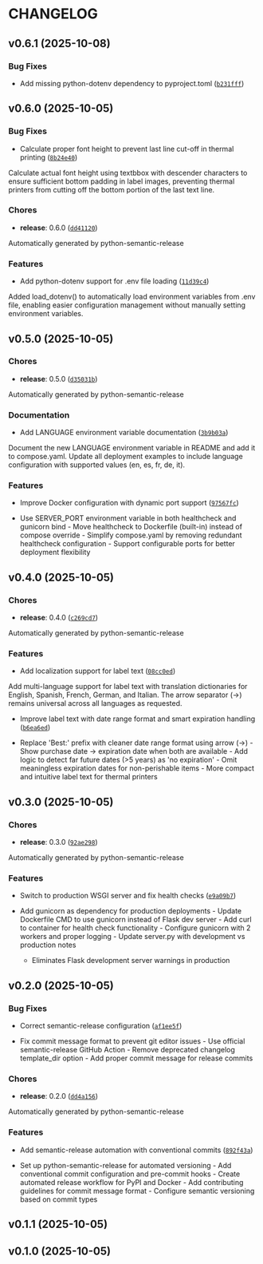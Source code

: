 # CHANGELOG


## v0.6.1 (2025-10-08)

### Bug Fixes

- Add missing python-dotenv dependency to pyproject.toml
  ([`b231fff`](https://github.com/miguelangel-nubla/grocy-label-printer-escpos/commit/b231fff590cf8b0705c0a711b3843162c51029cb))


## v0.6.0 (2025-10-05)

### Bug Fixes

- Calculate proper font height to prevent last line cut-off in thermal printing
  ([`8b24e40`](https://github.com/miguelangel-nubla/grocy-label-printer-escpos/commit/8b24e40974f48b83d827a6066249017527ba3c33))

Calculate actual font height using textbbox with descender characters to ensure sufficient bottom
  padding in label images, preventing thermal printers from cutting off the bottom portion of the
  last text line.

### Chores

- **release**: 0.6.0
  ([`dd41120`](https://github.com/miguelangel-nubla/grocy-label-printer-escpos/commit/dd41120c8989fdcbd889ce201d01f89b5d369336))

Automatically generated by python-semantic-release

### Features

- Add python-dotenv support for .env file loading
  ([`11d39c4`](https://github.com/miguelangel-nubla/grocy-label-printer-escpos/commit/11d39c46b5e60786bd06fa2380a5e90a03348c8f))

Added load_dotenv() to automatically load environment variables from .env file, enabling easier
  configuration management without manually setting environment variables.


## v0.5.0 (2025-10-05)

### Chores

- **release**: 0.5.0
  ([`d35031b`](https://github.com/miguelangel-nubla/grocy-label-printer-escpos/commit/d35031b2c8c934a210f6e8beb142db6d27edc06b))

Automatically generated by python-semantic-release

### Documentation

- Add LANGUAGE environment variable documentation
  ([`3b9b03a`](https://github.com/miguelangel-nubla/grocy-label-printer-escpos/commit/3b9b03a832eaafa5f0672d4480c2c84a73bb7197))

Document the new LANGUAGE environment variable in README and add it to compose.yaml. Update all
  deployment examples to include language configuration with supported values (en, es, fr, de, it).

### Features

- Improve Docker configuration with dynamic port support
  ([`97567fc`](https://github.com/miguelangel-nubla/grocy-label-printer-escpos/commit/97567fceee2de794098a0b57e9c46ce80a585a98))

- Use SERVER_PORT environment variable in both healthcheck and gunicorn bind - Move healthcheck to
  Dockerfile (built-in) instead of compose override - Simplify compose.yaml by removing redundant
  healthcheck configuration - Support configurable ports for better deployment flexibility


## v0.4.0 (2025-10-05)

### Chores

- **release**: 0.4.0
  ([`c269cd7`](https://github.com/miguelangel-nubla/grocy-label-printer-escpos/commit/c269cd77ab71e129d4fa5dd1cc88cfcfe6cc318c))

Automatically generated by python-semantic-release

### Features

- Add localization support for label text
  ([`08cc0ed`](https://github.com/miguelangel-nubla/grocy-label-printer-escpos/commit/08cc0eda8bdb612b107ab66d73010769fba8d03a))

Add multi-language support for label text with translation dictionaries for English, Spanish,
  French, German, and Italian. The arrow separator (→) remains universal across all languages as
  requested.

- Improve label text with date range format and smart expiration handling
  ([`b6ea6ed`](https://github.com/miguelangel-nubla/grocy-label-printer-escpos/commit/b6ea6ed3ac87e30d451e57e09d47791ab27faaa9))

- Replace 'Best:' prefix with cleaner date range format using arrow (→) - Show purchase date →
  expiration date when both are available - Add logic to detect far future dates (>5 years) as 'no
  expiration' - Omit meaningless expiration dates for non-perishable items - More compact and
  intuitive label text for thermal printers


## v0.3.0 (2025-10-05)

### Chores

- **release**: 0.3.0
  ([`92ae298`](https://github.com/miguelangel-nubla/grocy-label-printer-escpos/commit/92ae2985190797c1b1b459cc6788336fcb578290))

Automatically generated by python-semantic-release

### Features

- Switch to production WSGI server and fix health checks
  ([`e9a09b7`](https://github.com/miguelangel-nubla/grocy-label-printer-escpos/commit/e9a09b76fd565dd34344ffbe324902934730afa2))

- Add gunicorn as dependency for production deployments - Update Dockerfile CMD to use gunicorn
  instead of Flask dev server - Add curl to container for health check functionality - Configure
  gunicorn with 2 workers and proper logging - Update server.py with development vs production notes
  - Eliminates Flask development server warnings in production


## v0.2.0 (2025-10-05)

### Bug Fixes

- Correct semantic-release configuration
  ([`af1ee5f`](https://github.com/miguelangel-nubla/grocy-label-printer-escpos/commit/af1ee5f2015ce999a4d05e8bbc94fbbaecff8e7e))

- Fix commit message format to prevent git editor issues - Use official semantic-release GitHub
  Action - Remove deprecated changelog template_dir option - Add proper commit message for release
  commits

### Chores

- **release**: 0.2.0
  ([`dd4a156`](https://github.com/miguelangel-nubla/grocy-label-printer-escpos/commit/dd4a1565e186c1ae9b211fddc1b133c0eb9f438c))

Automatically generated by python-semantic-release

### Features

- Add semantic-release automation with conventional commits
  ([`892f43a`](https://github.com/miguelangel-nubla/grocy-label-printer-escpos/commit/892f43a4f9e9aaf9b74935867bd85c718dfd8b04))

- Set up python-semantic-release for automated versioning - Add conventional commit configuration
  and pre-commit hooks - Create automated release workflow for PyPI and Docker - Add contributing
  guidelines for commit message format - Configure semantic versioning based on commit types


## v0.1.1 (2025-10-05)


## v0.1.0 (2025-10-05)

